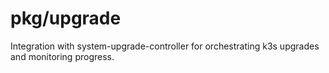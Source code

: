 # pkg/upgrade

Integration with system-upgrade-controller for orchestrating k3s upgrades and monitoring progress.
